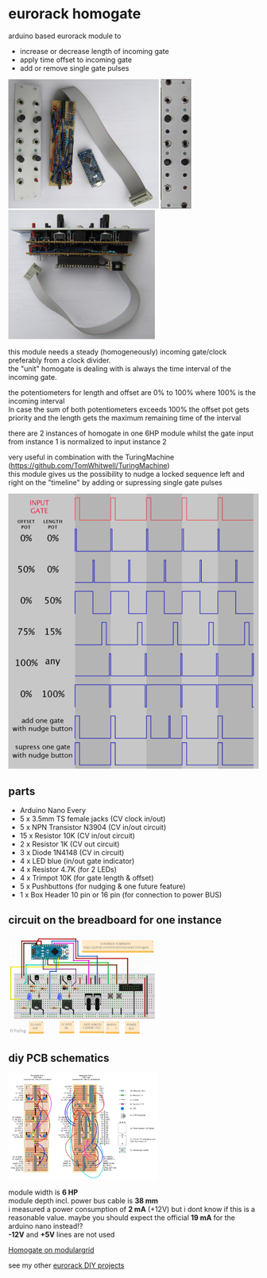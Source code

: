 # eurorack homogate

arduino based eurorack module to  
 - increase or decrease length of incoming gate
 - apply time offset to incoming gate
 - add or remove single gate pulses


[<img src="media/homogate-disassembled-1.jpg" height="260" />](https://github.com/othmar52/eurorack-homogate/blob/main/media/homogate-disassembled-1.jpg?raw=true)
[<img src="media/homogate-frontplate.jpg" height="260" />](https://github.com/othmar52/eurorack-homogate/blob/main/media/homogate-frontplate.jpg?raw=true)
[<img src="media/homogate-assembled-1.jpg" height="260" />](https://github.com/othmar52/eurorack-homogate/blob/main/media/homogate-assembled-1.jpg?raw=true)  

this module needs a steady (homogeneously) incoming gate/clock preferably from a clock divider.  
the "unit" homogate is dealing with is always the time interval of the incoming gate.  

the potentiometers for length and offset are 0% to 100% where 100% is the incoming interval  
In case the sum of both potentiometers exceeds 100% the offset pot gets priority and the length gets the maximum remaining time of the interval  

there are 2 instances of homogate in one 6HP module whilst the gate input from instance 1 is normalized to input instance 2  

very useful in combination with the TuringMachine (https://github.com/TomWhitwell/TuringMachine)  
this module gives us the possibility to nudge a locked sequence left and right on the "timeline" by adding or supressing single gate pulses  

[![Eurorack DIY homogate](media/homogate-demo.png "Eurorack homogate demo")](https://github.com/othmar52/eurorack-homogate/blob/main/media/homogate-demo.png?raw=true)  

## parts
 - Arduino Nano Every
 - 5 x 3.5mm TS female jacks (CV clock in/out)
 - 5 x NPN Transistor N3904 (CV in/out circuit)
 - 15 x Resistor 10K (CV in/out circuit)
 - 2 x Resistor 1K (CV out circuit)
 - 3 x Diode 1N4148 (CV in circuit)
 - 4 x LED blue (in/out gate indicator)
 - 4 x Resistor 4.7K (for 2 LEDs)
 - 4 x Trimpot 10K (for gate length & offset)
 - 5 x Pushbuttons (for nudging & one future feature)
 - 1 x Box Header 10 pin or 16 pin (for connection to power BUS)
## circuit on the breadboard for one instance
[<img src="media/arduino-eurorack-diy-homogate-circuit-schematics.png" width="300" />](https://github.com/othmar52/eurorack-homogate/blob/main/media/arduino-eurorack-diy-homogate-circuit-schematics.png?raw=true)  


## diy PCB schematics
[<img src="media/homogate-pcb.png" width="300" />](https://github.com/othmar52/eurorack-homogate/blob/main/media/homogate-pcb.png?raw=true)  


module width is **6 HP**  
module depth incl. power bus cable is **38 mm**  
i measured a power consumption of **2 mA** (+12V) but i dont know if this is a reasonable value. maybe you should expect the official **19 mA** for the arduino nano instead!?  
**-12V** and **+5V** lines are not used  

[Homogate on modulargrid](https://www.modulargrid.net/e/other-unknown-homogate)



see my other [eurorack DIY projects](https://github.com/othmar52/eurorack)

